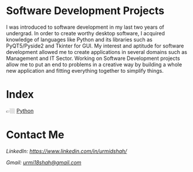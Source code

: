 # Software Development Projects

I was introduced to software development in my last two years of undergrad. In order to create worthy desktop software, I acquired knowledge of languages like Python and its libraries such as PyQT5/Pyside2 and Tkinter for GUI. My interest and aptitude for software development allowed me to create applications in several domains such as Management and IT Sector. Working on Software Development projects allow me to put an end to problems in a creative way by building a whole new application and fitting everything together to simplify things. 

# Index
👉🏼 [Python](https://github.com/urmiii/Project-Portfolio/tree/main/Software%20Development/Python)

# Contact Me
*LinkedIn: https://www.linkedin.com/in/urmidshah/*

*Gmail: urmi18shah@gmail.com*
